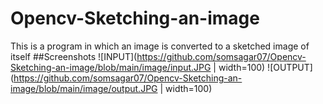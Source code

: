 # Opencv-Sketching-an-image
This is a program in which an image is converted to a sketched image of itself
##Screenshots
![INPUT](https://github.com/somsagar07/Opencv-Sketching-an-image/blob/main/image/input.JPG | width=100) ![OUTPUT](https://github.com/somsagar07/Opencv-Sketching-an-image/blob/main/image/output.JPG | width=100)

